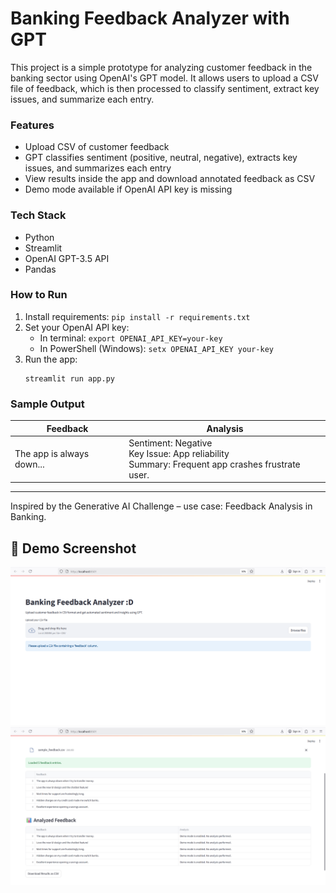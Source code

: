# Banking Feedback Analyzer with GPT

This project is a simple prototype for analyzing customer feedback in the banking sector using OpenAI's GPT model.
It allows users to upload a CSV file of feedback, which is then processed to classify sentiment, extract key issues, and summarize each entry.

### Features

- Upload CSV of customer feedback
- GPT classifies sentiment (positive, neutral, negative), extracts key issues, and summarizes each entry
- View results inside the app and download annotated feedback as CSV
- Demo mode available if OpenAI API key is missing

### Tech Stack

- Python
- Streamlit
- OpenAI GPT-3.5 API
- Pandas

### How to Run

1. Install requirements: `pip install -r requirements.txt`
2. Set your OpenAI API key:
   - In terminal: `export OPENAI_API_KEY=your-key`
   - In PowerShell (Windows): `setx OPENAI_API_KEY your-key`
3. Run the app:
   ```
   streamlit run app.py
   ```

### Sample Output

| Feedback                  | Analysis                                                                                           |
| ------------------------- | -------------------------------------------------------------------------------------------------- |
| The app is always down... | Sentiment: Negative<br>Key Issue: App reliability<br>Summary: Frequent app crashes frustrate user. |

---

Inspired by the Generative AI Challenge – use case: Feedback Analysis in Banking.

## 📸 Demo Screenshot

![App Demo - Upload](demo_0.png)
![App Demo - Summary](demo_1.png)

